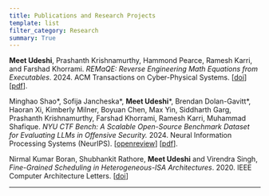 ```yaml
---
title: Publications and Research Projects
template: list
filter_category: Research
summary: True
---
```


**Meet Udeshi**, Prashanth Krishnamurthy, Hammond Pearce, Ramesh Karri, and Farshad Khorrami. *REMaQE: Reverse Engineering Math Equations from Executables*. 2024. ACM Transactions on Cyber-Physical Systems. \[[doi](https://doi.org/10.1145/3699674)\] \[[pdf](/pdfs/REMaQE.pdf)\].

Minghao Shao\*, Sofija Jancheska\*, **Meet Udeshi**\*, Brendan Dolan-Gavitt\*, Haoran Xi, Kimberly Milner, Boyuan Chen, Max Yin, Siddharth Garg, Prashanth Krishnamurthy, Farshad Khorrami, Ramesh Karri, Muhammad Shafique. *NYU CTF Bench: A Scalable Open-Source Benchmark Dataset for Evaluating LLMs in Offensive Security.* 2024. Neural Information Processing Systems (NeurIPS). \[[openreview](https://openreview.net/forum?id=itBDglVylS#discussion)\] \[[pdf](https://openreview.net/pdf?id=itBDglVylS)\].

Nirmal Kumar Boran, Shubhankit Rathore, **Meet Udeshi** and Virendra Singh, *Fine-Grained Scheduling in Heterogeneous-ISA Architectures*. 2020. IEEE Computer Architecture Letters. \[[doi](https://doi.org/10.1109/LCA.2020.3045056)\]

<hr>
